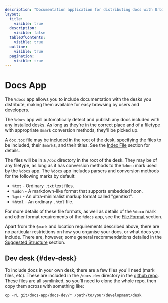 ```yaml
---
description: "Documentation application for distributing docs with Urbit desks."
layout:
  title:
    visible: true
  description:
    visible: false
  tableOfContents:
    visible: true
  outline:
    visible: true
  pagination:
    visible: true
---
```


# Docs App

The `%docs` app allows you to include documentation with the desks you distribute, making them available for easy browsing by users and developers.

The `%docs` app will automatically detect and publish any docs included with any installed desks. As long as they're in the correct place and of a filetype with appropriate `$mark` conversion methods, they'll be picked up.

A `doc.toc` file may be included in the root of the desk, specifying the files to be included, their `$mark`s, and their titles. See the [Index File](index-file.md) section for details.

The files will be in a `/doc` directory in the root of the desk. They may be of any filetype, as long as it has conversion methods to the `%docu` mark used by the `%docs` app. The `%docs` app includes parsers and conversion methods for the following marks by default:

- `%txt` - Ordinary `.txt` text files.
- `%udon` - A markdown-like format that supports embedded hoon.
- `%gmi` - An ultra-minimalist markup format called "gemtext".
- `%html` - An ordinary `.html` file.

For more details of these file formats, as well as details of the `%docu` mark and other format requirements of the `%docs` app, see the [File Format](file-format.md) section.

Apart from the `$mark` and location requirements described above, there are no particular restrictions on how you organise your docs, or what docs you include. There are, however, some general recommendations detailed in the [Suggested Structure](structure.md) section.

## Dev desk {#dev-desk}

To include docs in your own desk, there are a few files you'll need (mark files, etc). These are included in the `/docs-dev` directory in the [github repo](https://github.com/tinnus-napbus/docs-app). These files are all symlinked, so you'll need to clone the whole repo, then copy them across with something like:

```
cp -rL git/docs-app/docs-dev/* /path/to/your/development/desk
```

